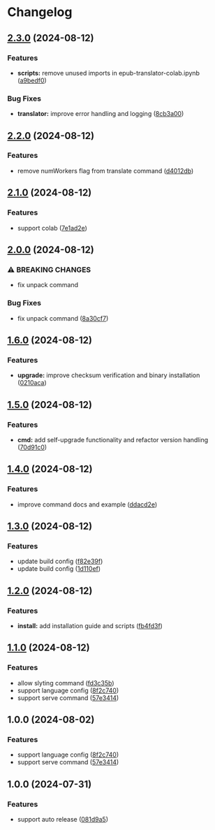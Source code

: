 # Changelog

## [2.3.0](https://github.com/nguyenvanduocit/epubtrans/compare/v2.2.0...v2.3.0) (2024-08-12)


### Features

* **scripts:** remove unused imports in epub-translator-colab.ipynb ([a9bedf0](https://github.com/nguyenvanduocit/epubtrans/commit/a9bedf0309df869008e614a47b566fc1e2355c16))


### Bug Fixes

* **translator:** improve error handling and logging ([8cb3a00](https://github.com/nguyenvanduocit/epubtrans/commit/8cb3a005566310b28c0e8c9ee2ba61bcf2b455a3))

## [2.2.0](https://github.com/nguyenvanduocit/epubtrans/compare/v2.1.0...v2.2.0) (2024-08-12)


### Features

* remove numWorkers flag from translate command ([d4012db](https://github.com/nguyenvanduocit/epubtrans/commit/d4012dbc0be804cfdcb0e0710030cb15af0d2a15))

## [2.1.0](https://github.com/nguyenvanduocit/epubtrans/compare/v2.0.0...v2.1.0) (2024-08-12)


### Features

* support colab ([7e1ad2e](https://github.com/nguyenvanduocit/epubtrans/commit/7e1ad2ee10de7c7124077a402f5e4e5155893ee7))

## [2.0.0](https://github.com/nguyenvanduocit/epubtrans/compare/v1.6.0...v2.0.0) (2024-08-12)


### ⚠ BREAKING CHANGES

* fix unpack command

### Bug Fixes

* fix unpack command ([8a30cf7](https://github.com/nguyenvanduocit/epubtrans/commit/8a30cf72a46b19314e26093ae8c8f4fc77ed11ce))

## [1.6.0](https://github.com/nguyenvanduocit/epubtrans/compare/v1.5.0...v1.6.0) (2024-08-12)


### Features

* **upgrade:** improve checksum verification and binary installation ([0210aca](https://github.com/nguyenvanduocit/epubtrans/commit/0210acab019cabf1f729fd7a642b7edb48c32701))

## [1.5.0](https://github.com/nguyenvanduocit/epubtrans/compare/v1.4.0...v1.5.0) (2024-08-12)


### Features

* **cmd:** add self-upgrade functionality and refactor version handling ([70d91c0](https://github.com/nguyenvanduocit/epubtrans/commit/70d91c07a4696b87d210579fba29b6e99e763efa))

## [1.4.0](https://github.com/nguyenvanduocit/epubtrans/compare/v1.3.0...v1.4.0) (2024-08-12)


### Features

* improve command docs and example ([ddacd2e](https://github.com/nguyenvanduocit/epubtrans/commit/ddacd2e11f2faf068c5bc01cc08a6a7777f633b3))

## [1.3.0](https://github.com/nguyenvanduocit/epubtrans/compare/v1.2.0...v1.3.0) (2024-08-12)


### Features

* update build config ([f82e39f](https://github.com/nguyenvanduocit/epubtrans/commit/f82e39f1b212b0cb143fc5b35b8c399cfd8231f3))
* update build config ([1d110ef](https://github.com/nguyenvanduocit/epubtrans/commit/1d110efbcc33c15e22e80589ba5e92584a5d864f))

## [1.2.0](https://github.com/nguyenvanduocit/epubtrans/compare/v1.1.0...v1.2.0) (2024-08-12)


### Features

* **install:** add installation guide and scripts ([fb4fd3f](https://github.com/nguyenvanduocit/epubtrans/commit/fb4fd3f90701d8db78161eada3e3d87f6b091003))

## [1.1.0](https://github.com/nguyenvanduocit/epubtrans/compare/v1.0.0...v1.1.0) (2024-08-12)


### Features

* allow slyting command ([fd3c35b](https://github.com/nguyenvanduocit/epubtrans/commit/fd3c35b9a5f1def00edc5b6a56abd94461a4a95f))
* support language config ([8f2c740](https://github.com/nguyenvanduocit/epubtrans/commit/8f2c740d442773bb3c9efe121a62410e200beea6))
* support serve command ([57e3414](https://github.com/nguyenvanduocit/epubtrans/commit/57e34141dbddd63a6aab67bf97bd99fc72e91bcd))

## 1.0.0 (2024-08-02)


### Features

* support language config ([8f2c740](https://github.com/nguyenvanduocit/epubtrans/commit/8f2c740d442773bb3c9efe121a62410e200beea6))
* support serve command ([57e3414](https://github.com/nguyenvanduocit/epubtrans/commit/57e34141dbddd63a6aab67bf97bd99fc72e91bcd))

## 1.0.0 (2024-07-31)


### Features

* support auto release ([081d9a5](https://github.com/nguyenvanduocit/book-translate-toolkit/commit/081d9a5ed44a52968b8431550b5109b246359e60))
